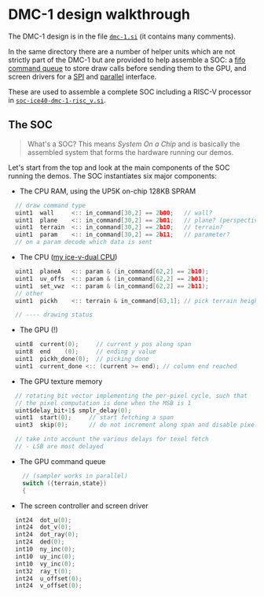# DMC-1 design walkthrough

The DMC-1 design is in the file [`dmc-1.si`](../hardware/GPUs/dmc-1/dmc-1.si) (it contains many comments).

In the same directory there are a number of helper units which are not strictly part of the DMC-1 but are provided to help assemble a SOC: a [fifo command queue](../hardware/GPUs/dmc-1/command_queue.si) to store draw calls before sending them to the GPU, and screen drivers for a [SPI](../hardware/GPUs/dmc-1/spi_screen.si) and [parallel](../hardware/GPUs/dmc-1/parallel_screen.si) interface.

These are used to assemble a complete SOC including a RISC-V processor in [`soc-ice40-dmc-1-risc_v.si`](../hardware/SOCs/ice40-dmc-1/soc-ice40-dmc-1-risc_v.si).

## The SOC

> What's a SOC? This means *System On a Chip* and is basically the assembled system
> that forms the hardware running our demos.

Let's start from the top and look at the main components of the SOC running the demos.
The SOC instantiates six major components:

- The CPU RAM, using the UP5K on-chip 128KB SPRAM

<!-- MARKDOWN-AUTO-DOCS:START (CODE:src=../hardware/SOCs/ice40-dmc-1/soc-ice40-dmc-1-risc_v.si&syntax=c&lines=206-211) -->
<!-- The below code snippet is automatically added from ../hardware/GPUs/dmc-1/dmc-1.si -->
```c
  // draw command type
  uint1  wall     <:: in_command[30,2] == 2b00;   // wall?
  uint1  plane    <:: in_command[30,2] == 2b01;   // plane? (perspective span)
  uint1  terrain  <:: in_command[30,2] == 2b10;   // terrain?
  uint1  param    <:: in_command[30,2] == 2b11;   // parameter?
  // on a param decode which data is sent
```
<!-- MARKDOWN-AUTO-DOCS:END -->

- The CPU ([my ice-v-dual CPU](https://github.com/sylefeb/Silice/blob/master/projects/ice-v/README.md))

<!-- MARKDOWN-AUTO-DOCS:START (CODE:src=../hardware/SOCs/ice40-dmc-1/soc-ice40-dmc-1-risc_v.si&syntax=c&lines=213-219) -->
<!-- The below code snippet is automatically added from ../hardware/GPUs/dmc-1/dmc-1.si -->
```c
  uint1  planeA   <:: param & (in_command[62,2] == 2b10);
  uint1  uv_offs  <:: param & (in_command[62,2] == 2b01);
  uint1  set_vwz  <:: param & (in_command[62,2] == 2b11);
  // other
  uint1  pickh    <:: terrain & in_command[63,1]; // pick terrain height?

  // ---- drawing status
```
<!-- MARKDOWN-AUTO-DOCS:END -->

- The GPU (!)

<!-- MARKDOWN-AUTO-DOCS:START (CODE:src=../hardware/SOCs/ice40-dmc-1/soc-ice40-dmc-1-risc_v.si&syntax=c&lines=221-225) -->
<!-- The below code snippet is automatically added from ../hardware/GPUs/dmc-1/dmc-1.si -->
```c
  uint8  current(0);     // current y pos along span
  uint8  end    (0);     // ending y value
  uint1  pickh_done(0);  // picking done
  uint1  current_done <:: (current >= end); // column end reached
```
<!-- MARKDOWN-AUTO-DOCS:END -->

- The GPU texture memory

<!-- MARKDOWN-AUTO-DOCS:START (CODE:src=../hardware/SOCs/ice40-dmc-1/soc-ice40-dmc-1-risc_v.si&syntax=c&lines=271-278) -->
<!-- The below code snippet is automatically added from ../hardware/GPUs/dmc-1/dmc-1.si -->
```c
  // rotating bit vector implementing the per-pixel cycle, such that
  // the pixel computation is done when the MSB is 1
  uint$delay_bit+1$ smplr_delay(0);
  uint1  start(0);     // start fetching a span
  uint3  skip(0);      // do not increment along span and disable pixel writes

  // take into account the various delays for texel fetch
  // - LSB are most delayed
```
<!-- MARKDOWN-AUTO-DOCS:END -->

- The GPU command queue

<!-- MARKDOWN-AUTO-DOCS:START (CODE:src=../hardware/SOCs/ice40-dmc-1/soc-ice40-dmc-1-risc_v.si&syntax=c&lines=320-322) -->
<!-- The below code snippet is automatically added from ../hardware/GPUs/dmc-1/dmc-1.si -->
```c
    // (sampler works in parallel)
    switch ({terrain,state})
    {
```
<!-- MARKDOWN-AUTO-DOCS:END -->

- The screen controller and screen driver

<!-- MARKDOWN-AUTO-DOCS:START (CODE:src=../hardware/SOCs/ice40-dmc-1/soc-ice40-dmc-1-risc_v.si&syntax=c&lines=227-237) -->
<!-- The below code snippet is automatically added from ../hardware/GPUs/dmc-1/dmc-1.si -->
```c
  int24  dot_u(0);
  int24  dot_v(0);
  int24  dot_ray(0);
  int24  ded(0);
  int10  ny_inc(0);
  int10  uy_inc(0);
  int10  vy_inc(0);
  int32  ray_t(0);
  int24  u_offset(0);
  int24  v_offset(0);
```
<!-- MARKDOWN-AUTO-DOCS:END -->
